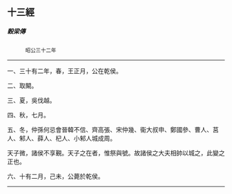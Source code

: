 

## 十三經

##### 穀梁傳
　　　`昭公三十二年`

* * *

一、三十有二年，春，王正月，公在乾侯。

二、取闞。

三、夏，吳伐越。

四、秋，七月。

五、冬，仲孫何忌會晉韓不信、齊高張、宋仲幾、衞大叔申、鄭國參、曹人、莒人、邾人、薛人、杞人、小邾人城成周。

天子微，諸侯不享覲。天子之在者，惟祭與號。故諸侯之大夫相帥以城之，此變之正也。

六、十有二月，己未，公薨於乾侯。

* * *

